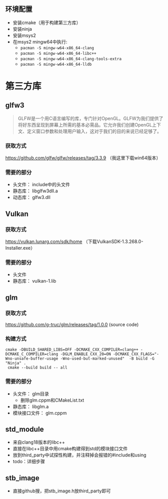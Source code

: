 ## 环境配置
- 安装cmake（用于构建第三方库）
- 安装ninja
- 安装msys2
- 在msys2 mingw64中执行:
  - `pacman -S mingw-w64-x86_64-clang`
  - `pacman -S mingw-w64-x86_64-libc++`
  - `pacman -S mingw-w64-x86_64-clang-tools-extra`
  - `pacman -S mingw-w64-x86_64-lldb`

# 第三方库
## glfw3
> GLFW是一个用C语言编写的库，专门针对OpenGL。GLFW为我们提供了将好东西呈现到屏幕上所需的基本必需品。它允许我们创建OpenGL上下文、定义窗口参数和处理用户输入，这对于我们的目的来说已经足够了。
### 获取方式 
https://github.com/glfw/glfw/releases/tag/3.3.9 （我这里下载win64版本）

### 需要的部分
- 头文件： include中的头文件
- 静态库： libglfw3dll.a 
- 动态库： glfw3.dll

## Vulkan
### 获取方式
https://vulkan.lunarg.com/sdk/home （下载VulkanSDK-1.3.268.0-Installer.exe）
### 需要的部分
- 头文件
- 静态库： vulkan-1.lib

## glm
### 获取方式
https://github.com/g-truc/glm/releases/tag/1.0.0 (source code)
### 构建方式
```
cmake -DBUILD_SHARED_LIBS=OFF -DCMAKE_CXX_COMPILER=clang++ -DCMAKE_C_COMPILER=clang -DGLM_ENABLE_CXX_20=ON -DCMAKE_CXX_FLAGS="-Wno-unsafe-buffer-usage -Wno-used-but-marked-unused"  -B build -G "Ninja" .
 cmake --build build -- all
```
### 需要的部分
- 头文件： glm目录
  - 删除glm.cppm和CMakeList.txt
- 静态库： libglm.a
- 模块接口文件： glm.cppm

## std_module
- 来自clang18版本的libc++
- 直接在libc++目录中用cmake构建得到std的模块接口文件
- 放到third_party中试探性构建，并注释掉会报错的#include和using
- todo：详细步骤

## stb_image
- 直接github搜，把stb_image.h放third_party即可